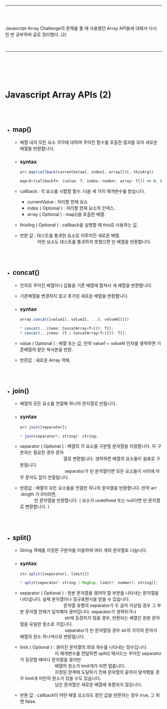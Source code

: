 <br/>

---

<br/>
<br/>

Javascript Array Challenge의 문제를 풀 때 사용했던 Array API들에 대해서 다시 한 번 공부하며 글로 정리했다. (2)

<br/>

---

<br/>
<br/>
<br/>
<br/>

# Javascript Array APIs (2)

<br/>
<br/>

- ## map()

  - 배열 내의 모든 요소 각각에 대하여 주어진 함수를 호출한 결과를 모아 새로운 배열을 반환합니다.
  - ### syntax

    ```javascript
    arr.map(callback(currentValue[, index[, array]])[, thisArg])

    map<U>(callbackfn: (value: T, index: number, array: T[]) => U, thisArg?: any): U[];
    ```

  - callback : 각 요소를 시험할 함수. 다음 세 가지 매개변수를 받습니다.

    - currentValue : 처리할 현재 요소
    - index ( Optional ) : 처리할 현재 요소의 인덱스.
    - array ( Optional ) : map()을 호출한 배열.

  - thisArg ( Optional ) : callback을 실행할 때 this로 사용하는 값.

  - 반환 값 : 테스트를 통과한 요소로 이루어진 새로운 배열.  
    　　　　어떤 요소도 테스트를 통과하지 못했으면 빈 배열을 반환합니다.

<br/>
<br/>

- ## concat()

  - 인자로 주어진 배열이나 값들을 기존 배열에 합쳐서 새 배열을 반환합니다.
  - 기존배열을 변경하지 않고 추가된 새로운 배열을 반환합니다.

  - ### syntax

    ```javascript
    array.concat([value1[, value2[, ...[, valueN]]]])

    * concat(...items: ConcatArray<T>[]): T[];
    * concat(...items: (T | ConcatArray<T>)[]): T[];
    ```

  - value ( Optional ) : ​배열 또는 값, 만약 value1 ~ valueN 인자를 생략하면 기존배열의 얕은 복사본을 반환.
  - 반환값 : 새로운 Array 객체.

<br/>
<br/>

- ## join()

  - 배열의 모든 요소를 연결해 하나의 문자열로 만듭니다.

  - ### syntax

    ```javascript
    arr.join([separator])

    * join(separator?: string): string;
    ```

  - separator ( Optional ) : 배열의 각 요소를 구분할 문자열을 지정합니다. 이 구분자는 필요한 경우 문자  
    　　　　　　　　　　열로 변환됩니다. 생략하면 배열의 요소들이 쉼표로 구분됩니다.  
    　　　　　　　　　　 separator가 빈 문자열이면 모든 요소들이 사이에 아무 문자도 없이 연결됩니다.

  - 반환값 : 배열의 모든 요소들을 연결한 하나의 문자열을 반환합니다. 만약 arr​.length 가 0이라면,  
    　　　 빈 문자열을 반환합니다. ( 요소가 undefined 또는 null이면 빈 문자열로 변환합니다. )

<br/>
<br/>

- ## split()

  - String 객체를 지정한 구분자를 이용하여 여러 개의 문자열로 나눕니다.

  - ### syntax

    ```javascript
    str.split([separator[, limit]])

    * split(separator: string | RegExp, limit?: number): string[];
    ```

  - separator ( Optional ) : 원본 문자열을 끊어야 할 부분을 나타내는 문자열을 나타냅니다. 실제 문자열이나 정규표현식을 받을 수 있습니다.  
    　　　　　　　　　　문자열 유형의 separator가 두 글자 이상일 경우 그 부분 문자열 전체가 일치해야 끊어집니다. separator가 생략되거나  
    　　　　　　　　　　 str에 등장하지 않을 경우, 반환되는 배열은 원본 문자열을 유일한 원소로 가집니다.  
    　　　　　　　　　　 separator가 빈 문자열일 경우 str의 각각의 문자가 배열의 원소 하나씩으로 변환됩니다.

  - limit ( Optional ) : 끊어진 문자열의 최대 개수를 나타내는 정수입니다.  
    　　　　　　　　이 매개변수를 전달하면 split() 메서드는 주어진 separator가 등장할 때마다 문자열을 끊지만  
    　　　　　　　　배열의 원소가 limit개가 되면 멈춥니다.  
    　　　　　　　　지정된 한계에 도달하기 전에 문자열의 끝까지 탐색했을 경우 limit개 미만의 원소가 있을 수도 있습니다.  
    　　　　　　　　남은 문자열은 새로운 배열에 포함되지 않습니다.

  - 반환 값 : callback이 어떤 배열 요소라도 참인 값을 반환하는 경우 true, 그 외엔 false.

<br/>
